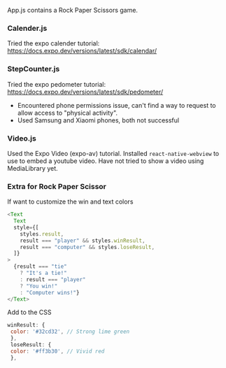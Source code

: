App.js contains a Rock Paper Scissors game.

### Calender.js 
Tried the expo calender tutorial: https://docs.expo.dev/versions/latest/sdk/calendar/

### StepCounter.js
Tried the expo pedometer tutorial: https://docs.expo.dev/versions/latest/sdk/pedometer/
- Encountered phone permissions issue, can't find a way to request to allow access to "physical activity".
- Used Samsung and Xiaomi phones, both not successful

### Video.js
Used the Expo Video (expo-av) tutorial. Installed `react-native-webview` to use <Webview> to embed a youtube video. Have not tried to show a video using MediaLibrary yet.

### Extra for Rock Paper Scissor

If want to customize the win and text colors

```javascript
<Text
  Text
  style={[
    styles.result,
    result === "player" && styles.winResult,
    result === "computer" && styles.loseResult,
  ]}
>
  {result === "tie"
    ? "It's a tie!"
    : result === "player"
    ? "You win!"
    : "Computer wins!"}
</Text>
```

Add to the CSS

```javascript
winResult: {
 color: '#32cd32', // Strong lime green
 },
 loseResult: {
 color: '#ff3b30', // Vivid red
 },
```